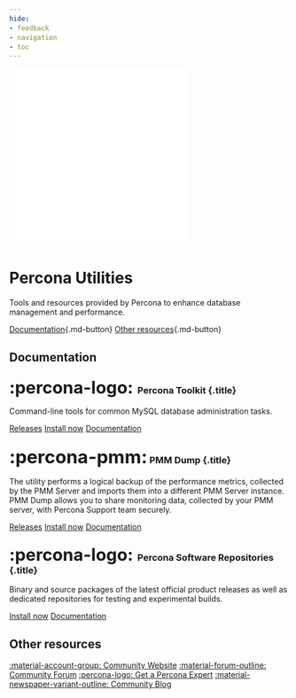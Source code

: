 ```yaml
---
hide:
- feedback
- navigation
- toc
---
```


<div class="landing" markdown>
<div class="splash header subpage utilities dark" markdown>

![Percona Lab](assets/percona-utilities.svg)

# Percona Utilities

Tools and resources provided by Percona to enhance database management and performance.

[Documentation](#documentation){.md-button} [Other resources](#other-resources){.md-button}

</div>
</div>


## Documentation

<div data-grid markdown>
<div data-banner="utilities" markdown>

### <span style="font-size:1.875em;margin-right:0.125em">:percona-logo:</span> Percona Toolkit {.title}

Command-line tools for common MySQL database administration tasks.

<div class="actions" markdown>

[Releases](https://docs.percona.com/percona-toolkit/release_notes.html)
[Install now](https://docs.percona.com/percona-toolkit/installation.html)
[Documentation](https://docs.percona.com/percona-toolkit/)

</div>
</div>
<div data-banner="pmm" markdown>

### <span style="font-size:2em">:percona-pmm:</span> PMM Dump {.title}

The utility performs a logical backup of the performance metrics, collected by the PMM Server and imports them into a different PMM Server instance. PMM Dump allows you to share monitoring data, collected by your PMM server, with Percona Support team securely.

<div class="actions" markdown>

[Releases](https://docs.percona.com/pmm-dump-documentation/ReleaseNotes/index.html)
[Install now](https://docs.percona.com/pmm-dump-documentation/installation.html)
[Documentation](https://docs.percona.com/pmm-dump-documentation/)

</div>
</div>
<div data-banner="utilities" markdown>

### <span style="font-size:1.875em;margin-right:0.125em">:percona-logo:</span> Percona Software Repositories {.title}

Binary and source packages of the latest official product releases as well as dedicated repositories for testing and experimental builds.

<div class="actions" markdown>

[Install now](https://docs.percona.com/percona-software-repositories/installing.html)
[Documentation](https://docs.percona.com/percona-software-repositories/)

</div>
</div>
</div>

## Other resources

<div data-resources markdown>

[:material-account-group: Community Website](https://percona.community/)
[:material-forum-outline: Community Forum](https://forums.percona.com/)
[:percona-logo: Get a Percona Expert](https://www.percona.com/services/consulting)
[:material-newspaper-variant-outline: Community Blog](https://www.percona.com/blog/)

</div>
<br>


